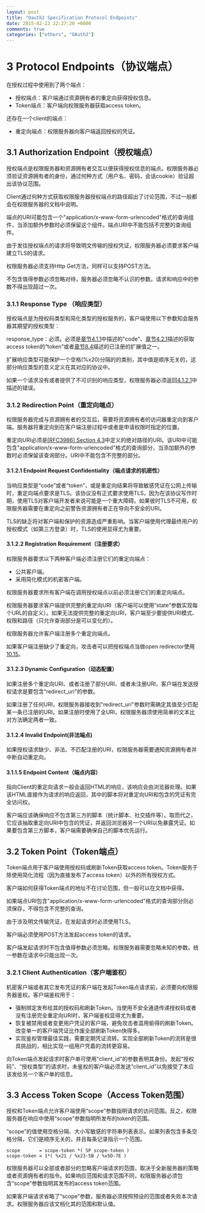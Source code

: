 ```yaml
---
layout: post
title: "Oauth2 Specification Protocol Endpoints"
date: 2015-02-22 22:27:20 +0800
comments: true
categories: ["others", "OAuth2"]
---
```


# 3 Protocol Endpoints（协议端点）

在授权过程中使用到了两个端点：

*	授权端点：客户端通过资源拥有者的重定向获得授权信息。
*	Token端点：客户端向权限服务器获取access token。

还存在一个client的端点：

*	重定向端点：权限服务器向客户端返回授权的凭证。

## 3.1 Authorization Endpoint（授权端点）
授权端点是权限服务器和资源拥有者交互以便获得授权信息的端点。权限服务器必须验证资源拥有者的身份，通过何种方式（用户名、密码，会话cookie）验证超出该协议范围。

Client通过何种方式获取权限服务器授权端点的路径超出了讨论范围，不过一般都会在权限服务器的文档中说明。

端点的URI可能包含一个"application/x-www-form-urlencoded"格式的查询组件，当添加额外参数时必须保留这个组件。端点URI中不能包括不完整的查询组件。

由于发往授权端点的请求将导致明文传输的授权凭证，权限服务器必须要求客户端建立TLS的请求。

权限服务器必须支持Http Get方法，同样可以支持POST方法。

不包含值得参数必须忽略对待，服务器必须忽略不认识的参数。请求和响应中的参数不得出现超过一次。

### 3.1.1 Response Type （响应类型）
授权端点是为授权码类型和简化类型的授权服务的，客户端使用以下参数知会服务器其期望的授权类型：

response_type：必须。必须是[章节4.1.1](http://tools.ietf.org/html/rfc6749#section-4.1.1)中描述的"code"、[章节4.2.1](http://tools.ietf.org/html/rfc6749#section-4.2.1)描述的获取access token的“token”或者[章节8.4](http://tools.ietf.org/html/rfc6749#section-8.4)描述的已注册的扩展值之一。

扩展响应类型可能保护一个空格(%x20)分隔的的类别，其中值是顺序无关的，这部分响应类型的意义定义在其对应的协议中。

如果一个请求没有或者提供了不可识别的响应类型，权限服务器必须返回[4.1.2.1](http://tools.ietf.org/html/rfc6749#section-4.1.2.1)中描述的错误。

### 3.1.2 Redirection Point（重定向端点）

权限服务器完成与资源拥有者的交互后，需要将资源拥有者的访问器重定向到客户端。服务器将重定向到在客户端注册过程中或者是申请权限时指定的位置。

重定向URI必须是[[RFC3986] Section 4.3](http://tools.ietf.org/html/rfc3986#section-4.3)中定义的绝对路径的URI。该URI中可能包含"application/x-www-form-urlencoded"格式的查询部分，当添加额外的参数时必须保留该查询部分。URI中不能包含不完整的部分。

#### 3.1.2.1 Endpoint Request Confidentiality（端点请求的机密性）

当响应类型是“code”或者“token”，或是重定向结果将导致敏感凭证在公网上传输时，重定向端点要求是TLS。该协议没有正式要求使用TLS，因为在该协议写作时期，使用TLS对客户端开发者来说可能是一个重大障碍。如果彼时TLS不可用，权限服务器需要在重定向之前警告资源拥有者正在导向不安全的URI。

TLS的缺乏将对客户端和保护的资源造成严重影响。当客户端使用代理最终用户的授权模式（如第三方登录）时，TLS的使用显得尤为重要。

#### 3.1.2.2 Registration Requirement（注册要求）
权限服务器要求以下两种客户端必须注册它们的重定向端点：

*	公共客户端。
*	采用简化模式的机密客户端。

权限服务器要求所有客户端在调用授权端点以前必须注册它们的重定向端点。

权限服务器要求客户端提供完整的重定向URI（客户端可以使用“state”参数实现每个URL的自定义）。如果无法提供完整的重定向URI，客户端至少要提供URI模式、权限和路径（只允许查询部分是可以变化的）。

权限服务器允许客户端注册多个重定向端点。

如果客户端注册缺少了重定向，攻击者可以把授权端点当做open redirector使用[10.15](http://tools.ietf.org/html/rfc6749#section-10.15)。

#### 3.1.2.3 Dynamic Configuration（动态配置）
如果注册多个重定向URI、或者注册了部分URI、或者未注册URI，客户端在发送授权请求是要包含“redirect_uri"的参数。

如果注册了任何URI，权限服务器接收到"redirect_uri"参数时需确定其值至少匹配某一条已注册的URI。如果注册时使用了全URI，权限服务器须使用简单的文本比对方法确定两者一致。

#### 3.1.2.4 Invalid Endpoint(非法端点)
如果授权请求缺少、非法、不匹配注册的URI，权限服务器需要通知资源拥有者并中断自动重定向。

#### 3.1.1.5 Endpoint Content（端点内容）
指向Client的重定向请求一般会返回HTML的响应，该响应会由浏览器处理。如果该HTML直接作为请求的响应返回，其中的脚本将对重定向URI和包含的凭证有完全访问权。

客户端应该确保响应不包含第三方的脚本（统计脚本、社交插件等）。取而代之，它应该抽取重定向URI中包含的凭证，并返回浏览器另一个URI以免暴露凭证。如果要包含第三方脚本，客户端需要确保自己的脚本优先运行。

## 3.2 Token Point（Token端点）
Token端点用于客户端使用授权码或刷新Token获取access token。Token服务于除使用简化流程（因为直接发布了access token）以外的所有授权方式。

客户端如何获得Token端点的地址不在讨论范围，但一般可以在文档中获得。

如果端点URI包含"application/x-www-form-urlencoded"格式的查询部分则必须保存，不得包含不完整的查询。

由于涉及明文传输凭证，在发起请求时必须使用TLS。

客户端必须使用POST方法发起access token的请求。

客户端发起请求时不包含值得参数必须忽略。权限服务器需要忽略未知的参数。统一参数在请求中只能出现一次。

### 3.2.1 Client Authentication（客户端鉴权）
机密客户端或者其它发布凭证的客户端在发起Token端点请求前，必须要向权限服务器鉴权。客户端鉴权用于：

*	强制绑定发布给其的授权码和刷新Token。当使用不安全通道传递授权码或者没有注册完全重定向URI时，客户端鉴权显得尤为重要。
* 	恢复被禁用或者变更用户凭证的客户端，避免攻击者滥用偷得的刷新Token。改变单一的客户端凭证比作废全部刷新Token快得多。
*  实现鉴权管理最佳实践，需要定期凭证流转。实现全部刷新Token的流转是很具挑战的，相比实现一组用户凭着的流转更容易。

向Token端点发起请求时客户单可使用"client_id"的参数表明其身份。发起“授权码”、“授权类型”的请求时，未鉴权的客户端必须发送“client_id”以免接受了本应该发给另一个客户单的信息。

## 3.3 Access Token Scope（Access Token范围）
授权和Token端点允许客户端使用“scope”参数指明请求的访问范围。反之，权限服务器在响应中使用“scope”参数指明所发布的token的范围。

“scope”的值使用空格分隔、大小写敏感的字符串列表表示。如果列表包含多条空格分隔，它们是顺序无关的，并且每条记录指示一个范围。

	scope       = scope-token *( SP scope-token )
	scope-token = 1*( %x21 / %x23-5B / %x5D-7E )
	
权限服务器可以全部或者部分的忽略客户端请求的范围，取决于全新服务器的策略或者资源拥有者的指令。如果响应范围和请求范围不同，权限服务器必须包含“scope”参数指明其发布的access token范围。

如果客户端请求省略了“scope”参数，服务器必须按照预设的范围或者失败本次请求。权限服务器应该文档化其的范围和默认值。